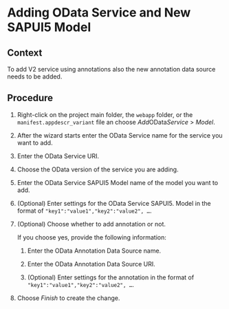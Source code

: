 <!-- loio71eaa3fbed4048e4b4fa303b66f5198c -->

# Adding OData Service and New SAPUI5 Model



## Context

To add V2 service using annotations also the new annotation data source needs to be added.



## Procedure

1.  Right-click on the project main folder, the `webapp` folder, or the `manifest.appdescr_variant` file an choose *Add*OData*Service* \> *Model*.

2.  After the wizard starts enter the OData Service name for the service you want to add.

3.  Enter the OData Service URI.

4.  Choose the OData version of the service you are adding.

5.  Enter the OData Service SAPUI5 Model name of the model you want to add.

6.  \(Optional\) Enter settings for the OData Service SAPUI5. Model in the format of `"key1":"value1","key2":"value2", …`.

7.  \(Optional\) Choose whether to add annotation or not.

    If you choose yes, provide the following information:

    1.  Enter the OData Annotation Data Source name.

    2.  Enter the OData Annotation Data Source URI.

    3.  \(Optional\) Enter settings for the annotation in the format of `"key1":"value1","key2":"value2", …`.


8.  Choose *Finish* to create the change.


